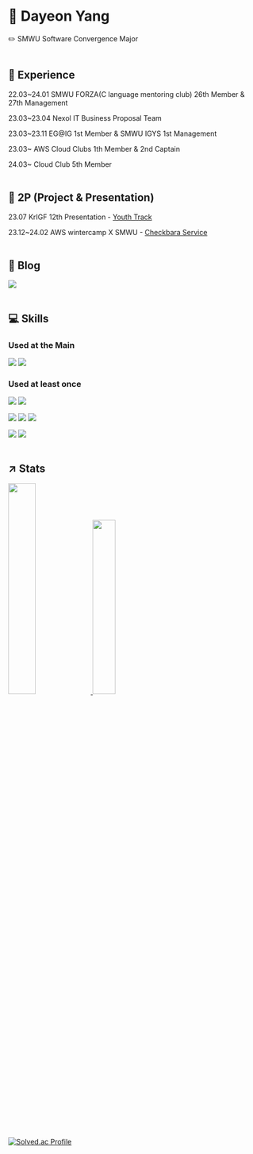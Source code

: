 
# 🐑 Dayeon Yang 

✏️ SMWU Software Convergence Major 
<br></br>

## 🔎 Experience
22.03~24.01 SMWU FORZA(C language mentoring club) 26th Member & 27th Management

23.03~23.04 Nexol IT Business Proposal Team

23.03~23.11 EG@IG 1st Member & SMWU IGYS 1st Management

23.03~ AWS Cloud Clubs 1th Member & 2nd Captain

24.03~ Cloud Club 5th Member
<br></br>

## 📁 2P (Project & Presentation)
23.07 KrIGF 12th Presentation - [Youth Track](https://youtu.be/7nbV1Z2VXJo?si=72wupK59_jRKCKN7)

23.12~24.02 AWS wintercamp X SMWU - [Checkbara Service](https://github.com/COFFEE-BARA)
<br></br>

## 📄 Blog
<a href="https://ydy1201.tistory.com/" target="_blank"><img src="https://img.shields.io/badge/tistory-000000?style=flat-square&logo=Tistory&logoColor=white"/></a>
<br></br>

## 💻 Skills
### Used at the Main 
<img src="https://img.shields.io/badge/ aws-232F3E?style=flat-square&logo=amazonaws&logoColor=white"/></a>
<img src="https://img.shields.io/badge/Elastic-005571?style=flat-square&logo=Elastic&logoColor=white"/></a>

### Used at least once
<img src="https://img.shields.io/badge/Docker-2496ED?style=flat-square&logo=Docker&logoColor=white"/></a>
<img src="https://img.shields.io/badge/Kubernetes-326CE5?style=flat-square&logo=kubernetes&logoColor=white"/></a>

<img src="https://img.shields.io/badge/Java-007396?style=flat-square&logo=Java&logoColor=white"/></a>
<img src="https://img.shields.io/badge/JS-F7DF1E?style=flat-square&logo=javascript&logoColor=black"/></a>
<img src="https://img.shields.io/badge/C-A8B9CC?style=flat-square&logo=C&logoColor=white"/></a>

<img src="https://img.shields.io/badge/Django-092E20?style=flat-square&logo=Django&logoColor=white"/></a>
<img src="https://img.shields.io/badge/React-61DAFB?style=flat-square&logo=React&logoColor=black"/></a>
<br></br>

## ↗️ Stats
<a href="s">
  <img src="https://github-readme-stats.vercel.app/api/top-langs/?username=dayeon1201&exclude_repo=dkssud8150.github.io&layout=compact&theme=tokyonight" width="33%" />
</a>
<a href="s">
  <img src="https://github-readme-stats.vercel.app/api?username=dayeon1201&theme=tokyonight&show_icons=true" width="30%" />
</a>
<br></br>

[![Solved.ac Profile](http://mazassumnida.wtf/api/v2/generate_badge?boj=did6912)](https://solved.ac/did6912/)
